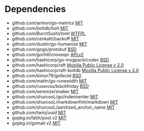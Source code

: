 Dependencies
============

* github.com/armon/go-metrics [MIT](https://github.com/armon/go-metrics/blob/master/LICENSE)
* github.com/boltdb/bolt [MIT](https://github.com/boltdb/bolt/blob/master/LICENSE)
* github.com/BurntSushi/toml [WTFPL](https://github.com/BurntSushi/toml/blob/master/COPYING)
* github.com/cenkalti/backoff [MIT](https://github.com/cenkalti/backoff/blob/master/LICENSE)
* github.com/dustin/go-humanize [MIT](https://github.com/dustin/go-humanize/blob/master/LICENSE)
* github.com/gogo/protobuf [BSD](https://github.com/gogo/protobuf/blob/master/LICENSE)
* github.com/gorhill/cronexpr [APLv2](https://github.com/gorhill/cronexpr/blob/master/APLv2)
* github.com/hashicorp/go-msgpack/codec [BSD](https://github.com/hashicorp/go-msgpack/blob/master/LICENSE)
* github.com/hashicorp/raft [Mozilla Public License v 2.0](https://github.com/hashicorp/raft/blob/master/LICENSE)
* github.com/hashicorp/raft-boltdb [Mozilla Public License v 2.0](https://github.com/hashicorp/raft-boltdb/blob/master/LICENSE)
* github.com/kimor79/gollectd [BSD](https://github.com/kimor79/gollectd/blob/master/LICENSE)
* github.com/mattn/go-runewidth [MIT](https://github.com/mattn/go-runewidth/blob/master/README.mkd)
* github.com/russross/blackfriday [BSD](https://github.com/russross/blackfriday/blob/master/LICENSE.txt)
* github.com/serenize/snaker [MIT](https://github.com/serenize/snaker/blob/master/LICENSE.txt)
* github.com/shurcooL/go/indentwriter [MIT](https://github.com/shurcooL/go/blob/master/README.md)
* github.com/shurcooL/markdownfmt/markdown [MIT](https://github.com/shurcooL/markdownfmt/blob/master/README.md)
* github.com/shurcooL/sanitized\_anchor\_name [MIT](https://github.com/shurcooL/sanitized_anchor_name/blob/master/LICENSE)
* github.com/twinj/uuid [MIT](https://github.com/twinj/uuid/blob/master/LICENSE)
* gopkg.in/fatih/pool.v2 [MIT](https://github.com/fatih/pool/blob/v2.0.0/LICENSE)
* gopkg.in/gomail.v2 [MIT](https://github.com/go-gomail/gomail/blob/v2/LICENSE)

